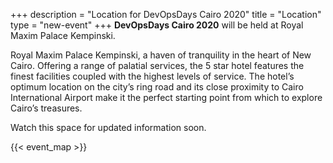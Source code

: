 +++
description = "Location for DevOpsDays Cairo 2020"
title = "Location"
type = "new-event"
+++
**DevOpsDays Cairo 2020** will be held at Royal Maxim Palace Kempinski.



<p>Royal Maxim Palace Kempinski, a haven of tranquility in the heart of New Cairo.  Offering a range of palatial services, the 5 star hotel features the finest facilities coupled with the highest levels of service. The hotel’s optimum location on the city’s ring road and its close proximity to Cairo International Airport make it the perfect starting point from which to explore Cairo’s treasures.</p>


Watch this space for updated information soon.

<!-- Uncomment this only if you have set the coordinates for your location in the config yaml. Get Latitude and Longitude of a Point: http://itouchmap.com/latlong.html -->
{{< event_map >}}